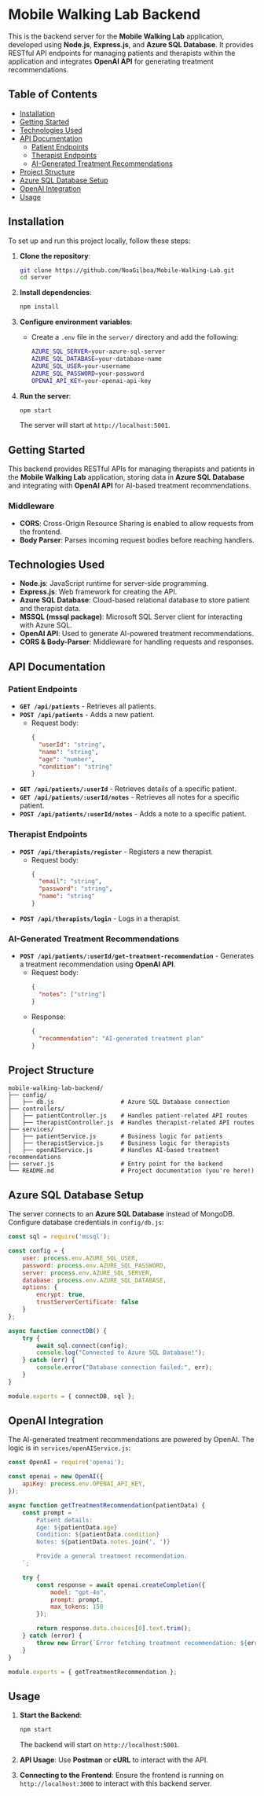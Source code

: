 # Mobile Walking Lab Backend

This is the backend server for the **Mobile Walking Lab** application, developed using **Node.js**, **Express.js**, and **Azure SQL Database**. It provides RESTful API endpoints for managing patients and therapists within the application and integrates **OpenAI API** for generating treatment recommendations.

## Table of Contents
- [Installation](#installation)
- [Getting Started](#getting-started)
- [Technologies Used](#technologies-used)
- [API Documentation](#api-documentation)
  - [Patient Endpoints](#patient-endpoints)
  - [Therapist Endpoints](#therapist-endpoints)
  - [AI-Generated Treatment Recommendations](#ai-generated-treatment-recommendations)
- [Project Structure](#project-structure)
- [Azure SQL Database Setup](#azure-sql-database-setup)
- [OpenAI Integration](#openai-integration)
- [Usage](#usage)

## Installation

To set up and run this project locally, follow these steps:

1. **Clone the repository**:

    ```sh
    git clone https://github.com/NoaGilboa/Mobile-Walking-Lab.git
    cd server
    ```

2. **Install dependencies**:

    ```sh
    npm install
    ```

3. **Configure environment variables**:
   - Create a `.env` file in the `server/` directory and add the following:
     ```sh
     AZURE_SQL_SERVER=your-azure-sql-server
     AZURE_SQL_DATABASE=your-database-name
     AZURE_SQL_USER=your-username
     AZURE_SQL_PASSWORD=your-password
     OPENAI_API_KEY=your-openai-api-key
     ```

4. **Run the server**:

    ```sh
    npm start
    ```
    The server will start at `http://localhost:5001`.

## Getting Started

This backend provides RESTful APIs for managing therapists and patients in the **Mobile Walking Lab** application, storing data in **Azure SQL Database** and integrating with **OpenAI API** for AI-based treatment recommendations.

### Middleware

- **CORS**: Cross-Origin Resource Sharing is enabled to allow requests from the frontend.
- **Body Parser**: Parses incoming request bodies before reaching handlers.

## Technologies Used

- **Node.js**: JavaScript runtime for server-side programming.
- **Express.js**: Web framework for creating the API.
- **Azure SQL Database**: Cloud-based relational database to store patient and therapist data.
- **MSSQL (mssql package)**: Microsoft SQL Server client for interacting with Azure SQL.
- **OpenAI API**: Used to generate AI-powered treatment recommendations.
- **CORS & Body-Parser**: Middleware for handling requests and responses.

## API Documentation

### Patient Endpoints

- **`GET /api/patients`** - Retrieves all patients.
- **`POST /api/patients`** - Adds a new patient.
  - Request body:
    ```json
    {
      "userId": "string",
      "name": "string",
      "age": "number",
      "condition": "string"
    }
    ```
- **`GET /api/patients/:userId`** - Retrieves details of a specific patient.
- **`GET /api/patients/:userId/notes`** - Retrieves all notes for a specific patient.
- **`POST /api/patients/:userId/notes`** - Adds a note to a specific patient.

### Therapist Endpoints

- **`POST /api/therapists/register`** - Registers a new therapist.
  - Request body:
    ```json
    {
      "email": "string",
      "password": "string",
      "name": "string"
    }
    ```
- **`POST /api/therapists/login`** - Logs in a therapist.

### AI-Generated Treatment Recommendations

- **`POST /api/patients/:userId/get-treatment-recommendation`** - Generates a treatment recommendation using **OpenAI API**.
  - Request body:
    ```json
    {
      "notes": ["string"]
    }
    ```
  - Response:
    ```json
    {
      "recommendation": "AI-generated treatment plan"
    }
    ```

## Project Structure

```
mobile-walking-lab-backend/
├── config/
│   ├── db.js                   # Azure SQL Database connection
├── controllers/
│   ├── patientController.js    # Handles patient-related API routes
│   ├── therapistController.js  # Handles therapist-related API routes
├── services/
│   ├── patientService.js       # Business logic for patients
│   ├── therapistService.js     # Business logic for therapists
│   ├── openAIService.js        # Handles AI-based treatment recommendations
├── server.js                   # Entry point for the backend
└── README.md                   # Project documentation (you're here!)
```

## Azure SQL Database Setup

The server connects to an **Azure SQL Database** instead of MongoDB. Configure database credentials in `config/db.js`:

```js
const sql = require('mssql');

const config = {
    user: process.env.AZURE_SQL_USER,
    password: process.env.AZURE_SQL_PASSWORD,
    server: process.env.AZURE_SQL_SERVER,
    database: process.env.AZURE_SQL_DATABASE,
    options: {
        encrypt: true,
        trustServerCertificate: false
    }
};

async function connectDB() {
    try {
        await sql.connect(config);
        console.log("Connected to Azure SQL Database!");
    } catch (err) {
        console.error("Database connection failed:", err);
    }
}

module.exports = { connectDB, sql };
```

## OpenAI Integration

The AI-generated treatment recommendations are powered by OpenAI. The logic is in `services/openAIService.js`:

```js
const OpenAI = require('openai');

const openai = new OpenAI({
    apiKey: process.env.OPENAI_API_KEY,
});

async function getTreatmentRecommendation(patientData) {
    const prompt = `
        Patient details:
        Age: ${patientData.age}
        Condition: ${patientData.condition}
        Notes: ${patientData.notes.join(', ')}

        Provide a general treatment recommendation.
    `;

    try {
        const response = await openai.createCompletion({
            model: "gpt-4o",
            prompt: prompt,
            max_tokens: 150
        });

        return response.data.choices[0].text.trim();
    } catch (error) {
        throw new Error(`Error fetching treatment recommendation: ${error.message}`);
    }
}

module.exports = { getTreatmentRecommendation };
```

## Usage

1. **Start the Backend**:
   ```sh
   npm start
   ```
   The backend will start on `http://localhost:5001`.

2. **API Usage**:
   Use **Postman** or **cURL** to interact with the API.

3. **Connecting to the Frontend**:
   Ensure the frontend is running on `http://localhost:3000` to interact with this backend server.